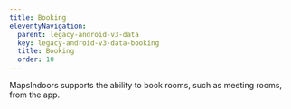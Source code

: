 ```yaml
---
title: Booking
eleventyNavigation:
  parent: legacy-android-v3-data
  key: legacy-android-v3-data-booking
  title: Booking
  order: 10
---
```


MapsIndoors supports the ability to book rooms, such as meeting rooms, from the app.
